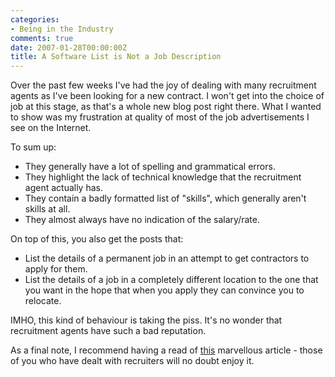```yaml
---
categories:
- Being in the Industry
comments: true
date: 2007-01-28T00:00:00Z
title: A Software List is Not a Job Description
---
```


Over the past few weeks I've had the joy of dealing with many recruitment agents as I've been looking for a new contract.  I won't get into the choice of job at this stage, as that's a whole new blog post right there.  What I wanted to show was my frustration at quality of most of the job advertisements I see on the Internet.

To sum up:<ul><li>They generally have a lot of spelling and grammatical errors.</li><li>They highlight the lack of technical knowledge that the recruitment agent actually has.</li><li>They contain a badly formatted list of "skills", which generally aren't skills at all.</li><li>They almost always have no indication of the salary/rate.</li></ul>On top of this, you also get the posts that:<ul><li>List the details of a permanent job in an attempt to get contractors to apply for them.</li><li>List the details of a job in a completely different location to the one that you want in the hope that when you apply they can convince you to relocate.</li></ul>IMHO, this kind of behaviour is taking the piss. It's no wonder that recruitment agents have such a bad reputation.

As a final note, I recommend having a read of <a href="http://www-personal.umich.edu/~mrwizard/web/job.html" title="v">this</a> marvellous article - those of you who have dealt with recruiters will no doubt enjoy it.
